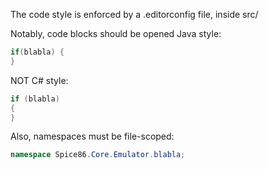The code style is enforced by a .editorconfig file, inside src/

Notably, code blocks should be opened Java style:

```csharp
if(blabla) {
}
```

NOT C# style:

```csharp
if (blabla) 
{
}
```

Also, namespaces must be file-scoped:

```csharp
namespace Spice86.Core.Emulator.blabla;
```
